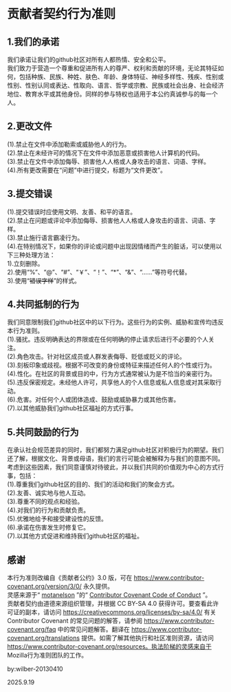 # 贡献者契约行为准则

## 1.我们的承诺
我们承诺让我们的github社区对所有人都热情、安全和公平。    
我们致力于营造一个尊重和促进所有人的尊严、权利和贡献的环境，无论其特征如何，包括种族、民族、种姓、肤色、年龄、身体特征、神经多样性、残疾、性别或性别、性别认同或表达、性取向、语言、哲学或宗教、民族或社会出身、社会经济地位、教育水平或其他身份。同样的参与特权也适用于本公约真诚参与的每一个人。    

## 2.更改文件

(1).禁止在文件中添加勒索或威胁他人的行为。    
(2).禁止在未经许可的情况下在文件中添加恶意或损害他人计算机的代码。    
(3).禁止在文件中添加侮辱、损害他人人格或人身攻击的语言、词语、字样。    
(4).所有更改需要在“问题”中进行提交，标题为“文件更改”。    

## 3.提交错误

(1).提交错误时应使用文明、友善、和平的语言。    
(2).禁止在问题或评论中添加侮辱、损害他人人格或人身攻击的语言、词语、字样。    
(3).禁止施行语言霸凌行为。     
(4).在特别情况下，如果你的评论或问题中出现因情绪而产生的脏话，可以使用以下三种处理方法：    
    1).立刻删除。    
    2).使用“%”、“@”、“#”、“￥”、“！”、“*”、“&”、“……”等符号代替。    
    3).使用“~~错误字样~~”的样式。    

## 4.共同抵制的行为
我们同意限制我们github社区中的以下行为。这些行为的实例、威胁和宣传均违反本行为准则。    
(1).骚扰。违反明确表达的界限或在任何明确的停止请求后进行不必要的个人关注。    
(2).角色攻击。针对社区成员或人群发表侮辱、贬低或贬义的评论。    
(3).刻板印象或歧视。根据不可改变的身份或特征来描述任何人的个性或行为。    
(4).性化。在社区的背景或目的中，行为方式通常被认为是不恰当的亲密行为。    
(5).违反保密规定。未经他人许可，共享他人的个人信息或私人信息或对其采取行动。    
(6).危害。对任何个人或团体造成、鼓励或威胁暴力或其他伤害。    
(7).以其他威胁我们github社区福祉的方式行事。    

## 5.共同鼓励的行为
在承认社会规范差异的同时，我们都努力满足github社区对积极行为的期望。我们还了解，根据文化、背景或母语，我们的言行可能会被解释为与我们的意图不同。    
考虑到这些因素，我们同意谨慎对待彼此，并以我们共同的价值观为中心的方式行事，包括：    
(1).尊重我们github社区的目的、我们的活动和我们的聚会方式。    
(2).友善、诚实地与他人互动。    
(3).尊重不同的观点和经验。    
(4).对我们的行为和贡献负责。    
(5).优雅地给予和接受建设性的反馈。    
(6).承诺在伤害发生时修复它。    
(7).以其他方式促进和维持我们github社区的福祉。    

## 感谢
本行为准则改编自《贡献者公约》3.0 版，可在 https://www.contributor-covenant.org/version/3/0/ 永久提供。    
灵感来源于“ [motanelson](https://github.com/motanelson) ”的“ [Contributor Covenant Code of Conduct](https://github.com/motanelson/tunnel.class/blob/main/CODE_OF_CONDUCT.md) ”。    
贡献者契约由道德来源组织管理，并根据 CC BY-SA 4.0 获得许可。要查看此许可证的副本，请访问 https://creativecommons.org/licenses/by-sa/4.0/
有关 Contributor Covenant 的常见问题的解答，请参阅 https://www.contributor-covenant.org/faq 中的常见问题解答。翻译在 https://www.contributor-covenant.org/translations 提供。如需了解其他执行和社区准则资源，请访问 https://www.contributor-covenant.org/resources。执法阶梯的灵感来自于 Mozilla行为准则团队的工作。     
    
    
    
    
    
    
by:wilber-20130410

2025.9.19
